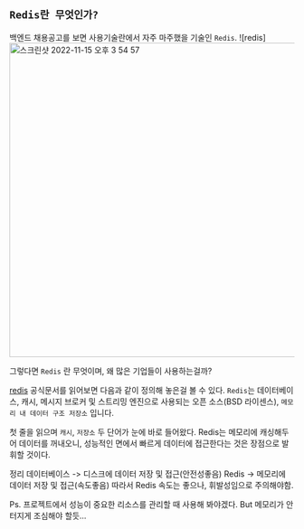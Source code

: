 ## `Redis란 무엇인가?`

백엔드 채용공고를 보면 사용기술란에서 자주 마주했을 기술인 `Redis`.
![redis]
<img width="556" alt="스크린샷 2022-11-15 오후 3 54 57" src="https://user-images.githubusercontent.com/80196373/201853514-73ec811d-4cc3-4711-9fa9-4c74c4dc7b37.png">

그렇다면 `Redis` 란 무엇이며, 왜 많은 기업들이 사용하는걸까?

[redis](https://redis.io/docs/about/)
공식문서를 읽어보면 다음과 같이 정의해 놓은걸 볼 수 있다.
`Redis`는 데이터베이스, 캐시, 메시지 브로커 및 스트리밍 엔진으로 사용되는 오픈 소스(BSD 라이센스), `메모리 내 데이터 구조 저장소` 입니다.

첫 줄을 읽으며 `캐시`, `저장소` 두 단어가 눈에 바로 들어왔다.
Redis는 메모리에 캐싱해두어 데이터를 꺼내오니, 성능적인 면에서 빠르게 데이터에 접근한다는 것은 장점으로 발휘할 것이다.

정리
데이터베이스 -> 디스크에 데이터 저장 및 접근(안전성좋음)
Redis -> 메모리에 데이터 저장 및 접근(속도좋음)
따라서 Redis 속도는 좋으나, 휘발성임으로 주의해야함.

Ps. 프로젝트에서 성능이 중요한 리소스를 관리할 때 사용해 봐야겠다. But 메모리가 안터지게 조심해야 할듯...
